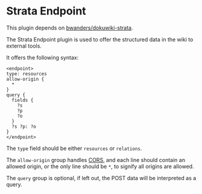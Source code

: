 Strata Endpoint
===============

This plugin depends on [bwanders/dokuwiki-strata](https://github.com/bwanders/dokuwiki-strata).

The Strata Endpoint plugin is used to offer the structured data in the wiki to external tools.

It offers the following syntax:
```
<endpoint>
type: resources
allow-origin {
  *
}
query {
  fields {
    ?s
    ?p
    ?o
  }
  ?s ?p: ?o
}
</endpoint>
```

The `type` field should be either `resources` or `relations`.

The `allow-origin` group handles [CORS](http://en.wikipedia.org/wiki/Cross-origin_resource_sharing), and each line should contain an allowed origin, or the only line should be `*`, to signify all origins are allowed.

The `query` group is optional, if left out, the POST data will be interpreted as a query.
